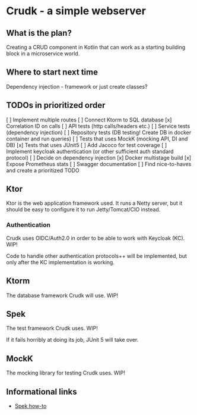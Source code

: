 # Crudk - a simple webserver 

## What is the plan?
Creating a CRUD component in Kotlin that can work as a starting building block in a microservice world.

## Where to start next time
Dependency injection - framework or just create classes?

## TODOs in prioritized order
[ ] Implement multiple routes
[ ] Connect Ktorm to SQL database
[x] Correlation ID on calls
[ ] API tests (http calls/headers etc.)
[ ] Service tests (dependency injection)
[ ] Repository tests (DB testing! Create DB in docker container and run queries)
[ ] Tests that uses MockK (mocking API, DI and DB)
[x] Tests that uses JUnit5
[ ] Add Jacoco for test coverage
[ ] Implement keycloak authentication (or other sufficient auth standard protocol)
[ ] Decide on dependency injection
[x] Docker multistage build
[x] Expose Prometheus stats
[ ] Swagger documentation
[ ] Find nice-to-haves and create a prioritized TODO

## Ktor
Ktor is the web application framework used. It runs a Netty server,
but it should be easy to configure it to run Jetty/Tomcat/CIO instead.

### Authentication
Crudk uses OIDC/Auth2.0 in order to be able to work with Keycloak (KC). WIP!

Code to handle other authentication protocols++ will be implemented, but only after the KC implementation is working.

## Ktorm
The database framework Crudk will use. WIP!

## Spek
The test framework Crudk uses. WIP!

If it fails horribly at doing its job, JUnit 5 will take over.

## MockK
The mocking library for testing Crudk uses. WIP!

## Informational links
- [Spek how-to](https://www.baeldung.com/kotlin-spek#:~:text=Spek%20is%20a%20Kotlin%2Dbased,tests%20that%20we%20might%20have.)